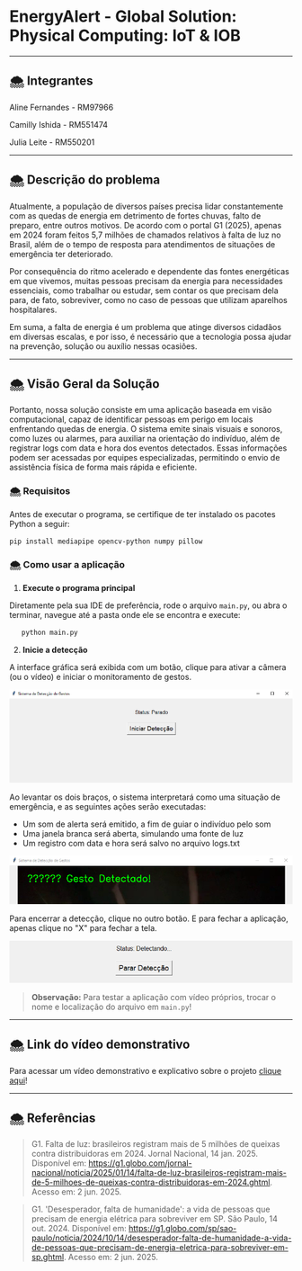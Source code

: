 # EnergyAlert - Global Solution: Physical Computing: IoT & IOB

---

## 🌨️ Integrantes

Aline Fernandes - RM97966

Camilly Ishida - RM551474

Julia Leite - RM550201

---

## 🌨️ Descrição do problema

Atualmente, a população de diversos países precisa lidar constantemente com as quedas de energia em detrimento de fortes chuvas, falto de preparo, entre outros motivos. De acordo com o portal G1 (2025), apenas em 2024 foram feitos 5,7 milhões de chamados relativos à falta de luz no Brasil, além de o tempo de resposta para atendimentos de situações de emergência ter deteriorado.

Por consequência do ritmo acelerado e dependente das fontes energéticas em que vivemos, muitas pessoas precisam da energia para necessidades essenciais, como trabalhar ou estudar, sem contar os que precisam dela para, de fato, sobreviver, como no caso de pessoas que utilizam aparelhos hospitalares.

Em suma, a falta de energia é um problema que atinge diversos cidadãos em diversas escalas, e por isso, é necessário que a tecnologia possa ajudar na prevenção, solução ou auxílio nessas ocasiões.

---

## 🌨️ Visão Geral da Solução

Portanto, nossa solução consiste em uma aplicação baseada em visão computacional, capaz de identificar pessoas em perigo em locais enfrentando quedas de energia. O sistema emite sinais visuais e sonoros, como luzes ou alarmes, para auxiliar na orientação do indivíduo, além de registrar logs com data e hora dos eventos detectados. Essas informações podem ser acessadas por equipes especializadas, permitindo o envio de assistência física de forma mais rápida e eficiente.

### 🌨️ Requisitos

Antes de executar o programa, se certifique de ter instalado os pacotes Python a seguir:

```bash
pip install mediapipe opencv-python numpy pillow
```

### 🌨️ Como usar a aplicação

1. **Execute o programa principal**

Diretamente pela sua IDE de preferência, rode o arquivo `main.py`, ou abra o terminar, navegue até a pasta onde ele se encontra e execute:

```bash
   python main.py
```

2. **Inicie a detecção**

A interface gráfica será exibida com um botão, clique para ativar a câmera (ou o vídeo) e iniciar o monitoramento de gestos.

![inicio](images/image.png)

Ao levantar os dois braços, o sistema interpretará como uma situação de emergência, e as seguintes ações serão executadas:
- Um som de alerta será emitido, a fim de guiar o indivíduo pelo som
- Uma janela branca será aberta, simulando uma fonte de luz 
- Um registro com data e hora será salvo no arquivo logs.txt

![gesto detectado](images/image-1.png)

Para encerrar a detecção, clique no outro botão. E para fechar a aplicação, apenas clique no "X" para fechar a tela.

![encerrar](images/image-2.png)


> **Observação:** Para testar a aplicação com vídeo próprios, trocar o nome e localização do arquivo em `main.py`!

---

## 🌨️ Link do vídeo demonstrativo

Para acessar um vídeo demonstrativo e explicativo sobre o projeto [clique aqui](https://youtu.be/7RTQY_OyWLw)!

---

## 🌨️ Referências

> G1. Falta de luz: brasileiros registram mais de 5 milhões de queixas contra distribuidoras em 2024. Jornal Nacional, 14 jan. 2025. Disponível em: https://g1.globo.com/jornal-nacional/noticia/2025/01/14/falta-de-luz-brasileiros-registram-mais-de-5-milhoes-de-queixas-contra-distribuidoras-em-2024.ghtml. Acesso em: 2 jun. 2025.

> G1. 'Desesperador, falta de humanidade': a vida de pessoas que precisam de energia elétrica para sobreviver em SP. São Paulo, 14 out. 2024. Disponível em: https://g1.globo.com/sp/sao-paulo/noticia/2024/10/14/desesperador-falta-de-humanidade-a-vida-de-pessoas-que-precisam-de-energia-eletrica-para-sobreviver-em-sp.ghtml. Acesso em: 2 jun. 2025.
